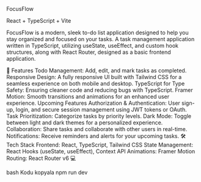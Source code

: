 FocusFlow

React + TypeScript + Vite


FocusFlow is a modern, sleek to-do list application designed to help you stay organized and focused on your tasks. A task management application written in TypeScript, utilizing useState, useEffect, and custom hook structures, along with React Router, designed as a basic frontend application.

🚀 Features
Todo Management: Add, edit, and mark tasks as completed.
Responsive Design: A fully responsive UI built with Tailwind CSS for a seamless experience on both mobile and desktop.
TypeScript for Type Safety: Ensuring cleaner code and reducing bugs with TypeScript.
Framer Motion: Smooth transitions and animations for an enhanced user experience.
Upcoming Features
Authorization & Authentication: User sign-up, login, and secure session management using JWT tokens or OAuth.
Task Prioritization: Categorize tasks by priority levels.
Dark Mode: Toggle between light and dark themes for a personalized experience.
Collaboration: Share tasks and collaborate with other users in real-time.
Notifications: Receive reminders and alerts for your upcoming tasks.
🛠️ Tech Stack
Frontend: React, TypeScript, Tailwind CSS
State Management: React Hooks (useState, useEffect), Context API
Animations: Framer Motion
Routing: React Router v6
💻 



bash
Kodu kopyala
npm run dev
